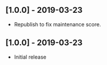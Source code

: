 ## [1.0.0] - 2019-03-23

- Republish to fix maintenance score.

## [1.0.0] - 2019-03-23

- Initial release
